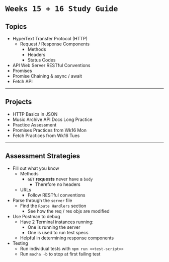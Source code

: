 # `Weeks 15 + 16 Study Guide`

## Topics
- HyperText Transfer Protocol (HTTP)
    - Request / Response Components
        - Methods
        - Headers
        - Status Codes
- API Web Server RESTful Conventions
- Promises
- Promise Chaining & async / await
- Fetch API

---

## Projects

- HTTP Basics in JSON
- Music Archive API Docs Long Practice
- Practice Assessment
- Promises Practices from Wk16 Mon
- Fetch Practices from Wk16 Tues

---

## Assessment Strategies
- Fill out what you know
    - Methods
        - `GET` **requests** never have a `body`
            - Therefore no headers
    - URLs
        - Follow RESTful conventions
- Parse through the `server` file
    - Find the `Route Handlers` section
        - See how the req / res objs are modified
- Use Postman to debug
    - Have 2 Terminal instances running:
        - One is running the server
        - One is used to run test specs
    - Helpful in determining response components
- Testing
    - Run individual tests with `npm run <<test-script>>`
    - Run `mocha -b` to stop at first failing test
